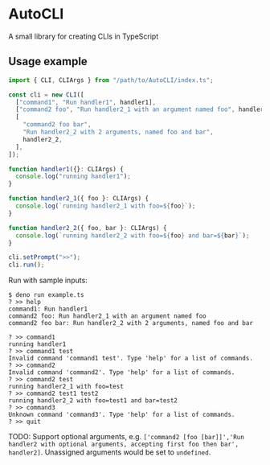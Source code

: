 # AutoCLI

A small library for creating CLIs in TypeScript

## Usage example

```ts
import { CLI, CLIArgs } from "/path/to/AutoCLI/index.ts";

const cli = new CLI([
  ["command1", "Run handler1", handler1],
  ["command2 foo", "Run handler2_1 with an argument named foo", handler2_1],
  [
    "command2 foo bar",
    "Run handler2_2 with 2 arguments, named foo and bar",
    handler2_2,
  ],
]);

function handler1({}: CLIArgs) {
  console.log("running handler1");
}

function handler2_1({ foo }: CLIArgs) {
  console.log(`running handler2_1 with foo=${foo}`);
}

function handler2_2({ foo, bar }: CLIArgs) {
  console.log(`running handler2_2 with foo=${foo} and bar=${bar}`);
}

cli.setPrompt(">>");
cli.run();
```

Run with sample inputs:

```
$ deno run example.ts
? >> help
command1: Run handler1
command2 foo: Run handler2_1 with an argument named foo
command2 foo bar: Run handler2_2 with 2 arguments, named foo and bar

? >> command1
running handler1
? >> command1 test
Invalid command 'command1 test'. Type 'help' for a list of commands.
? >> command2
Invalid command 'command2'. Type 'help' for a list of commands.
? >> command2 test
running handler2_1 with foo=test
? >> command2 test1 test2
running handler2_2 with foo=test1 and bar=test2
? >> command3
Unknown command 'command3'. Type 'help' for a list of commands.
? >> quit
```

TODO: Support optional arguments, e.g. `['command2 [foo [bar]]','Run handler2 with optional arguments, accepting first foo then bar', handler2]`. Unassigned arguments would be set to `undefined`.
